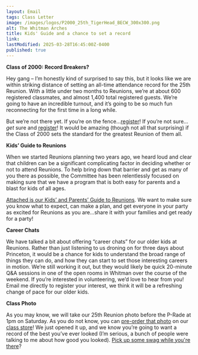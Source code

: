 ```yaml
---
layout: Email
tags: Class Letter
image: /images/logos/P2000_25th_TigerHead_BECW_300x300.png
alt: The Whitman Arches
title: Kids' Guide and a chance to set a record
link: 
lastModified: 2025-03-28T16:45:00Z-0400
published: true
---
```


**Class of 2000: Record Breakers?**

Hey gang – I’m honestly kind of surprised to say this, but it looks like we are within striking distance of setting an all-time attendance record for the 25th Reunion. With a little under two months to Reunions, we’re at about 600 registered classmates, and almost 1,400 total registered guests. We’re going to have an incredible turnout, and it’s going to be so much fun reconnecting for the first time in a long while.

But we’re not there yet. If you’re on the fence…[register](https://princeton.reunioniq.com/go/2025/2000)! If you’re not sure…_get_ sure and [register](https://princeton.reunioniq.com/go/2025/2000)! It would be amazing (though not all that surprising) if the Class of 2000 sets the standard for the greatest Reunion of them all.

**Kids’ Guide to Reunions**

When we started Reunions planning two years ago, we heard loud and clear that children can be a significant complicating factor in deciding whether or not to attend Reunions. To help bring down that barrier and get as many of you there as possible, the Committee has been relentlessly focused on making sure that we have a program that is both easy for parents and a blast for kids of all ages. 

[Attached is our Kids’ and Parents’ Guide to Reunions](/kids/). We want to make sure you know what to expect, can make a plan, and get everyone in your party as excited for Reunions as you are…share it with your families and get ready for a party!

**Career Chats**

We have talked a bit about offering “career chats” for our older kids at Reunions. Rather than just listening to us droning on for three days about Princeton, it would be a chance for kids to understand the broad range of things they can do, and how they can start to set those interesting careers in motion. We’re still working it out, but they would likely be quick 20-minute Q&A sessions in one of the open rooms in Whitman over the course of the weekend. If you’re interested in volunteering, we’d love to hear from you! Email me directly to register your interest, we think it will be a refreshing change of pace for our older kids.

**Class Photo**

As you may know, we will take our 25th Reunion photo before the P-Rade at 1pm on Saturday. As you do not know, you can [pre-order that photo](https://princeton.reunioniq.com/shop/classof00) on our [class store](https://princeton.reunioniq.com/shop/classof00)! We just opened it up, and we know you’re going to want a record of the best you’ve ever looked (I’m serious, a bunch of people were talking to me about how good you looked). [Pick up some swag while you're there](https://princeton.reunioniq.com/shop/classof00)?
